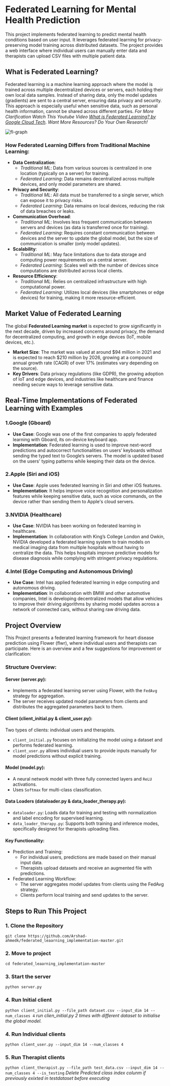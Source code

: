 # Federated Learning for Mental Health Prediction

This project implements federated learning to predict mental health conditions based on user input. It leverages federated learning for privacy-preserving model training across distributed datasets. The project provides a web interface where individual users can manually enter data and therapists can upload CSV files with multiple patient data.

## What is Federated Learning?

Federated learning is a machine learning approach where the model is trained across multiple decentralized devices or servers, each holding their own local data samples. Instead of sharing data, only the model updates (gradients) are sent to a central server, ensuring data privacy and security. This approach is especially useful when sensitive data, such as personal health information, cannot be shared across different parties.
*For More Clarification Watch This Youtube Video [What is Federated Learning? by Google Cloud Tech](https://youtu.be/X8YYWunttOY?si=Mf1OgyA0-LUxXaIz)*.
*Want More Resources? Do Your Own Research!*

![fl-graph](https://github.com/user-attachments/assets/2307fcbe-6053-475b-8168-d5968fc279d9)

### How Federated Learning Differs from Traditional Machine Learning:

- **Data Centralization**:
   - *Traditional ML*: Data from various sources is centralized in one location (typically on a server) for training.
   - *Federated Learning*: Data remains decentralized across multiple devices, and only model parameters are shared.
- **Privacy and Security**:
   - *Traditional ML*: All data must be transferred to a single server, which can expose it to privacy risks.
   - *Federated Learning*: Data remains on local devices, reducing the risk of data breaches or leaks.
- **Communication Overhead**:
   - *Traditional ML*: Involves less frequent communication between servers and devices (as data is transferred once for training).
   - *Federated Learning*: Requires constant communication between devices and the server to update the global model, but the size of communication is smaller (only model updates).
- **Scalability**:
   - *Traditional ML*: May face limitations due to data storage and computing power requirements on a central server.
   - *Federated Learning*: Scales well with the number of devices since computations are distributed across local clients.
- **Resource Efficiency**:
   - *Traditional ML*: Relies on centralized infrastructure with high computational power.
   - *Federated Learning*: Utilizes local devices (like smartphones or edge devices) for training, making it more resource-efficient.
 
## Market Value of Federated Learning
The global **Federated Learning market** is expected to grow significantly in the next decade, driven by increased concerns around privacy, the demand for decentralized computing, and growth in edge devices (IoT, mobile devices, etc.).

- **Market Size**: The market was valued at around $94 million in 2021 and is expected to reach $210 million by 2026, growing at a compound annual growth rate (CAGR) of over 17% (estimates vary depending on the source).
- **Key Drivers**: Data privacy regulations (like GDPR), the growing adoption of IoT and edge devices, and industries like healthcare and finance needing secure ways to leverage sensitive data.

## Real-Time Implementations of Federated Learning with Examples

### 1.Google (Gboard)
- **Use Case**: Google was one of the first companies to apply federated learning with Gboard, its on-device keyboard app.
- **Implementation**: Federated learning is used to improve next-word predictions and autocorrect functionalities on users’ keyboards without sending the typed text to Google’s servers. The model is updated based on the users' typing patterns while keeping their data on the device.

### 2.Apple (Siri and iOS)
- **Use Case**: Apple uses federated learning in Siri and other iOS features.
- **Implementation**: It helps improve voice recognition and personalization features while keeping sensitive data, such as voice commands, on the device rather than sending them to Apple's cloud servers.

### 3.NVIDIA (Healthcare)
- **Use Case**: NVIDIA has been working on federated learning in healthcare.
- **Implementation**: In collaboration with King’s College London and Owkin, NVIDIA developed a federated learning system to train models on medical imaging data from multiple hospitals without having to centralize the data. This helps hospitals improve predictive models for disease diagnosis while complying with stringent privacy regulations.

### 4.Intel (Edge Computing and Autonomous Driving)
- **Use Case**: Intel has applied federated learning in edge computing and autonomous driving.
- **Implementation**: In collaboration with BMW and other automotive companies, Intel is developing decentralized models that allow vehicles to improve their driving algorithms by sharing model updates across a network of connected cars, without sharing raw driving data.

## Project Overview
This Project presents a federated learning framework for heart disease prediction using Flower (flwr), where individual users and therapists can participate. Here is an overview and a few suggestions for improvement or clarification:

### Structure Overview:

#### Server (server.py):
- Implements a federated learning server using Flower, with the ```FedAvg``` strategy for aggregation.
- The server receives updated model parameters from clients and distributes the aggregated parameters back to them.

#### Client (client_initial.py & client_user.py):
Two types of clients: individual users and therapists.
- ```client_initial.py``` focuses on initializing the model using a dataset and performs federated learning.
- ```client_user.py``` allows individual users to provide inputs manually for model predictions without explicit training.

#### Model (model.py):
- A neural network model with three fully connected layers and ```ReLU``` activations.
- Uses ```Softmax``` for multi-class classification.

#### Data Loaders (dataloader.py & data_loader_therapy.py):
- ```dataloader.py```: Loads data for training and testing with normalization and label encoding for supervised learning.
- ```data_loader_therapy.py```: Supports both training and inference modes, specifically designed for therapists uploading files.

#### Key Functionality:
- Prediction and Training:
   - For individual users, predictions are made based on their manual input data.
   - Therapists upload datasets and receive an augmented file with predictions.
- Federated Learning Workflow:
   - The server aggregates model updates from clients using the FedAvg strategy.
   - Clients perform local training and send updates to the server.

## Steps to Run This Project

### 1. Clone the Repository
```git clone https://github.com/Arshad-ahmedk/federated_leaarning_implementation-master.git```

### 2. Move to project
```cd federated_leaarning_implementation-master```

### 3. Start the server
```python server.py```

### 4. Run Initial client 
```python client_initial.py --file_path dataset.csv --input_dim 14 --num_classes 4```
*run clien_initial.py 2 times with different dataset to initialise the global model.*

### 4. Run Individual clients
```python client_user.py --input_dim 14 --num_classes 4```

### 5. Run Therapist clients
```python client_therapist.py --file_path test_data.csv --input_dim 14 --num_classes 4 --is_testing```
*Delete Predicted class index colunm if previously exixted in testdataset before executing*





